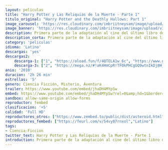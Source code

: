 ```yaml
---
layout: peliculas
title: "Harry Potter y Las Reliquias de la Muerte - Parte 1"
titulo_original: "Harry Potter and the Deathly Hallows: Part 1"
image_carousel: 'https://res.cloudinary.com/imbriitneysam/image/upload/v1542940577/parte1-poster-min.jpg'
image_banner: 'https://res.cloudinary.com/imbriitneysam/image/upload/v1542940577/parte1-banner-min.jpg'
description: Primera parte de la adaptación al cine del último libro de la saga Harry Potter. Es una continuación de la historia recogida en “El misterio del príncipe”. Una misión casi imposible cae sobre los hombros de Harry, deberá encontrar y destruir a los últimos horrocruxes para poner fin al reinado de Lord Voldemort. En el episodio final de la saga, el joven hechicero de 17 años emprende con sus amigos Hermione Granger y Ron Weasley un peligroso viaje por Inglaterra para encontrar los objetos que contienen los fragmentos del alma del Señor Tenebroso, que son los que garantizan su longevidad. Pero la tarea no será fácil, pues el poder del lado oscuro crece cada vez más, y las más firmes lealtades serán puestas a prueba. Harry deberá usar todos los conocimientos que ha adquirido gracias a Dumbledore para enfrentarse a su enemigo y encontrar la forma de sobrevivir a esta última aventura.
description_corta: Primera parte de la adaptación al cine del último libro de la saga Harry Potter. Es una continuación de la historia recogida en “El misterio del príncipe”. Una misión casi imposible cae sobre los hombros de Harry, deberá encontrar y...
category: 'peliculas'
idioma: 'Latino'
descargas: 'yes'
descargas2:
    descarga-1: ["1", "https://oload.fun/f/4QTELA1w_6c", "https://www.google.com/s2/favicons?domain=openload.co","OpenLoad","https://res.cloudinary.com/imbriitneysam/image/upload/v1541473684/mexico.png", "Latino", "Full HD"]
    descarga-3: ["2", "https://mega.nz/#!aK4HmCpR!TFOkPHCgGQ9wtnIkDj8H_4negd92C0Kdo5-9yDwxwEE", "https://www.google.com/s2/favicons?domain=mega.nz","Mega","https://res.cloudinary.com/imbriitneysam/image/upload/v1541473684/mexico.png", "Latino", "Full HD"]
anio: '2010'
duracion: '2h 26 min'
estrellas: '5'
genero: Ciencia Ficción, Misterio, Aventura
trailer: https://www.youtube.com/embed/jhaDH4MYpSw
embed: https://www.youtube.com/embed/jhaDH4MYpSw?rel=0&amp;hd=1&border=0&wmode=opaque&enablejsapi=1&modestbranding=1&controls=1&showinfo=1
sandbox: allow-same-origin allow-forms
reproductor: fembed
clasificacion: '+5'
calidad: 'Full HD'
reproductores_otros: ["https://www.zembed.to/public/dist/asteroid.html?id=cc41f2e0fc52f7ecdcf4d29442548e85&title=Harry%20Potter%20and%20the%20Deathly%20Hallows%20-%20Part%201","Latino","https://gdriveplayer.me/embed2.php?link=W8AGiV3WWhGFGGkZMKuRCgQb9kY8MIxvcaHn5MyWiNoYZ1CLqCqhppZ%252F4LzAyIITjXLiE%252Bs3axrDPcEFUl1ol%252FswsNJxPmfX3%252BPz%252FZ8dXsag0UJXtgqy%252FvYMzY%252FpMqTeAvnTYf6GRM5W2qA2pgwiZgJgTd%252Bqs5cuxCVxGWsfpX2hx72nZ%252BCkqrsSeFgTHVlfx0eOYmIfmw71r%252BKw8prplU","Latino","https://api.cuevana3.io/stream/index.php?file=ek5lbm9xYWNrS0xYMTZLa2xNbkdvY3ZTb3BtZng4TGp6ZFpobGFMUGtPTFJ5SnFUWU5MSzZkUFhZR1JwbTVha25KR1VvcVBWMGVMWWtaYWhvSkhFNlpTY1pXaGptcFhmMk5PblkySFAwYWM9","Latino","https://mstream.space/ha2rpw8u49li","Latino"]
reproductores_fembed: ["https://feurl.com/v/54vy87rnxol","Latino"]
tags:
- Ciencia-Ficcion
twitter_text: Harry Potter y Las Reliquias de la Muerte - Parte 1
introduction: Primera parte de la adaptación al cine del último libro de la saga Harry Potter. Es una continuación de la historia recogida en “El misterio del príncipe”. Una misión casi imposible cae sobre los hombros de Harry, deberá encontrar y
---
```













